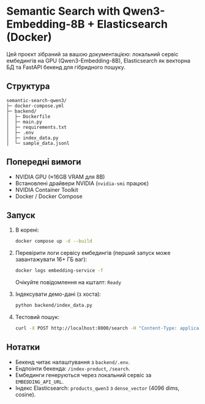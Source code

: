 # Semantic Search with Qwen3-Embedding-8B + Elasticsearch (Docker)

Цей проєкт зібраний за вашою документацією: локальний сервіс ембедингів на GPU (Qwen3-Embedding-8B), Elasticsearch як векторна БД та FastAPI бекенд для гібридного пошуку.

## Структура
```
semantic-search-qwen3/
├─ docker-compose.yml
├─ backend/
│  ├─ Dockerfile
│  ├─ main.py
│  ├─ requirements.txt
│  ├─ .env
│  ├─ index_data.py
│  └─ sample_data.jsonl
```

## Попередні вимоги
- NVIDIA GPU (≈16GB VRAM для 8B)
- Встановлені драйвери NVIDIA (`nvidia-smi` працює)
- NVIDIA Container Toolkit
- Docker / Docker Compose

## Запуск
1. В корені:
   ```bash
   docker compose up -d --build
   ```
2. Перевірити логи сервісу ембедингів (перший запуск може завантажувати 16+ ГБ ваг):
   ```bash
   docker logs embedding-service -f
   ```
   Очікуйте повідомлення на кшталт: `Ready`

3. Індексувати демо-дані (з хоста):
   ```bash
   python backend/index_data.py
   ```

4. Тестовий пошук:
   ```bash
   curl -X POST http://localhost:8000/search -H "Content-Type: application/json" -d '{ "query": "акумуляторний шуруповерт", "top_k": 5 }'
   ```

## Нотатки
- Бекенд читає налаштування з `backend/.env`.
- Ендпоінти бекенда: `/index-product`, `/search`.
- Ембединги генеруються через локальний сервіс за `EMBEDDING_API_URL`.
- Індекс Elasticsearch: `products_qwen3` з `dense_vector` (4096 dims, cosine).
